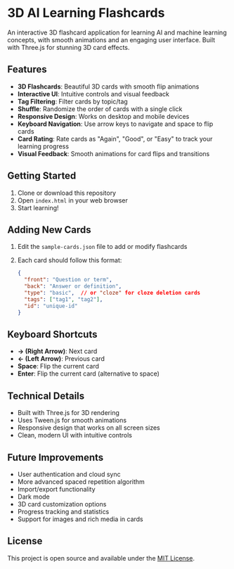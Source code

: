 # 3D AI Learning Flashcards

An interactive 3D flashcard application for learning AI and machine learning concepts, with smooth animations and an engaging user interface. Built with Three.js for stunning 3D card effects.

## Features

- **3D Flashcards**: Beautiful 3D cards with smooth flip animations
- **Interactive UI**: Intuitive controls and visual feedback
- **Tag Filtering**: Filter cards by topic/tag
- **Shuffle**: Randomize the order of cards with a single click
- **Responsive Design**: Works on desktop and mobile devices
- **Keyboard Navigation**: Use arrow keys to navigate and space to flip cards
- **Card Rating**: Rate cards as "Again", "Good", or "Easy" to track your learning progress
- **Visual Feedback**: Smooth animations for card flips and transitions

## Getting Started

1. Clone or download this repository
2. Open `index.html` in your web browser
3. Start learning!

## Adding New Cards

1. Edit the `sample-cards.json` file to add or modify flashcards
2. Each card should follow this format:

   ```json
   {
     "front": "Question or term",
     "back": "Answer or definition",
     "type": "basic",  // or "cloze" for cloze deletion cards
     "tags": ["tag1", "tag2"],
     "id": "unique-id"
   }
   ```

## Keyboard Shortcuts

- **→ (Right Arrow)**: Next card
- **← (Left Arrow)**: Previous card
- **Space**: Flip the current card
- **Enter**: Flip the current card (alternative to space)

## Technical Details

- Built with Three.js for 3D rendering
- Uses Tween.js for smooth animations
- Responsive design that works on all screen sizes
- Clean, modern UI with intuitive controls

## Future Improvements

- User authentication and cloud sync
- More advanced spaced repetition algorithm
- Import/export functionality
- Dark mode
- 3D card customization options
- Progress tracking and statistics
- Support for images and rich media in cards

## License

This project is open source and available under the [MIT License](LICENSE).

